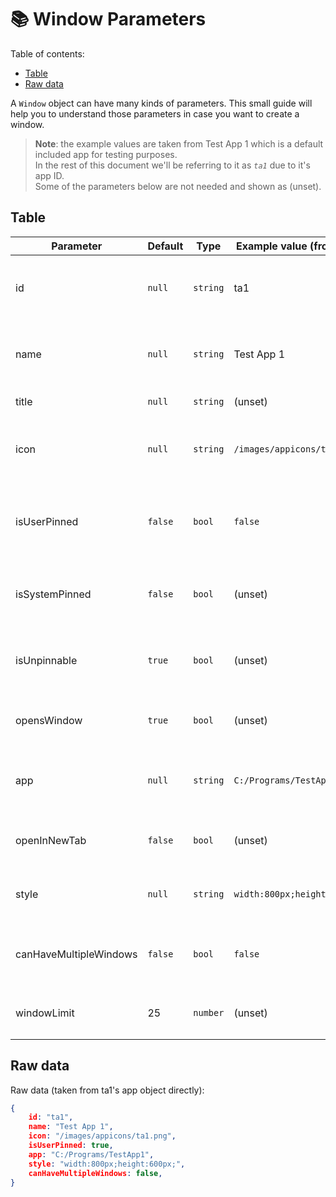 # 📚 Window Parameters

Table of contents:
  - [Table](#table)
  - [Raw data](#raw-data)

A `Window` object can have many kinds of parameters. This small guide will help you to understand those parameters in case you want to create a window.

> **Note**: the example values are taken from Test App 1 which is a default included app for testing purposes.<br>
> In the rest of this document we'll be referring to it as *`ta1`* due to it's app ID.<br>
> Some of the parameters below are not needed and shown as (unset).

## Table

| Parameter              | Default | Type     | Example value (from ta1)    | Explanation                                                                                                                                 |
| ---------------------- | ------- | -------- | --------------------------- | ------------------------------------------------------------------------------------------------------------------------------------------- |
| id                     | `null`  | `string` | ta1                         | The App ID. Used for HTML elements (the window itself, header, content etc.) and other things.                                              |
| name                   | `null`  | `string` | Test App 1                  | The App's name. Used for taskbar hover and window title. Custom title can be specified with `title` if needed.                              |
| title                  | `null`  | `string` | (unset)                     | The App's Window title. If unset, `name` is used.                                                                                           |
| icon                   | `null`  | `string` | `/images/appicons/ta1.png`  | The App's icon. Needs to be an image file and shows in the window titlebar, taskbar and some other places.                                  |
| isUserPinned           | `false` | `bool`   | `false`                     | Is this app pinned by the user? If this is set to true on startup, it will be automatically pinned and not needed to be pinned by the user. |
| isSystemPinned         | `false` | `bool`   | (unset)                     | App is automatically pinned to the taskbar and can be unpinned only if `isUnpinnable` is set.                                               |
| isUnpinnable           | `true`  | `bool`   | (unset)                     | Allow the app to be unpinned in the taskbar? Only allowed if `isUserPinned` or `isSystemPinned` is set.                                     |
| opensWindow            | `true`  | `bool`   | (unset)                     | Does this app open a window? If `true`, then a window opens when the app is launched.                                                       |
| app                    | `null`  | `string` | `C:/Programs/TestApp1"`     | The app file to open. Takes path from local storage. Can be set to a URL if `openInNewTab` is set to true.                                  |
| openInNewTab           | `false` | `bool`   | (unset)                     | Opens the `app` parameter in a new tab. Only works if `app` is a URL.                                                                       |
| style                  | `null`  | `string` | `width:800px;height:600px;` | The window's inline CSS style. Applied to the element with the app's ID.                                                                    |
| canHaveMultipleWindows | `false` | `bool`   | `false`                     | Specifies if the app can have multiple windows. (A limit can be set using `windowLimit`, default is 25)                                     |
| windowLimit            | 25      | `number` | (unset)                     | The app's window limit. Only takes effect when `canHaveMultipleWindows` is set to `true`.                                                   |

## Raw data

Raw data (taken from ta1's app object directly):

```json
{
    id: "ta1",
    name: "Test App 1",
    icon: "/images/appicons/ta1.png",
    isUserPinned: true,
    app: "C:/Programs/TestApp1",
    style: "width:800px;height:600px;",
    canHaveMultipleWindows: false,
}
```